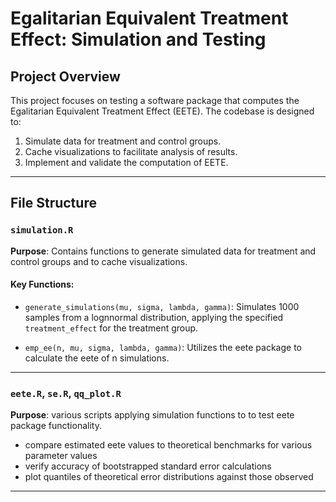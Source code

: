 # Egalitarian Equivalent Treatment Effect: Simulation and Testing

## Project Overview
This project focuses on testing a software package that computes the Egalitarian Equivalent Treatment Effect (EETE). The codebase is designed to:

1. Simulate data for treatment and control groups.
2. Cache visualizations to facilitate analysis of results.
3. Implement and validate the computation of EETE.

---

## File Structure

### `simulation.R`
**Purpose**: Contains functions to generate simulated data for treatment and control groups and to cache visualizations.

#### Key Functions:
- `generate_simulations(mu, sigma, lambda, gamma)`:
  Simulates 1000 samples from a lognnormal distribution, applying the specified `treatment_effect` for the treatment group.

- `emp_ee(n, mu, sigma, lambda, gamma)`:
  Utilizes the eete package to calculate the eete of n simulations.
---

### `eete.R`, `se.R`, `qq_plot.R`
**Purpose**: various scripts applying simulation functions to to test eete package functionality.

- compare estimated eete values to theoretical benchmarks for various parameter values
- verify accuracy of bootstrapped standard error calculations
- plot quantiles of theoretical error distributions against those observed

---

